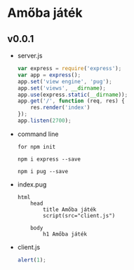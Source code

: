 # Amőba játék

## v0.0.1

* server.js
	```javascript
	var express = require('express');
	var app = express();
	app.set('view engine', 'pug');
	app.set('views', __dirname);
	app.use(express.static(__dirname));
	app.get('/', function (req, res) {
		res.render('index')
	});
	app.listen(2700);
	```

* command line
	```DOS
	for npm init

	npm i express --save

	npm i pug --save
	```
* index.pug
	```jade
	html
		head
			title Amőba játék
			script(src="client.js")

		body
			h1 Amőba játék

	```
* client.js
	```javascript
	alert(1);
	```

